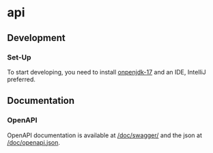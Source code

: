 api
===

## Development

### Set-Up

To start developing, you need to install [onpenjdk-17](https://openjdk.java.net/projects/jdk/17/) and an IDE, IntelliJ preferred.

## Documentation

### OpenAPI

OpenAPI documentation is available at [/doc/swagger/](http://localhost:8080/doc/swagger) and the json at [/doc/openapi.json](http://localhost:8080/doc/openapi.json).
